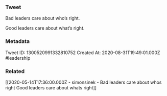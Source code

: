 ### Tweet
Bad leaders care about who’s right.

Good leaders care about what’s right.

### Metadata
Tweet ID: 1300520991332810752
Created At: 2020-08-31T19:49:01.000Z
#leadership

### Related
[[2020-05-14T17:36:00.000Z - simonsinek - Bad leaders care about whos right Good leaders care about whats right]]

